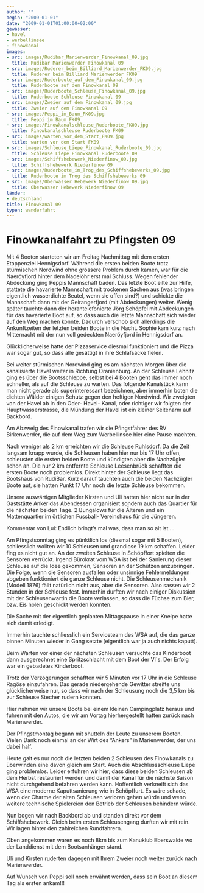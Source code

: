 ```yaml
---
author: ""
begin: "2009-01-01"
date: "2009-01-01T01:00:00+02:00"
gewässer:
- havel
- werbellinsee
- finowkanal
images:
- src: images/Rudibar_Marienwerder_Finowkanal_09.jpg
  title: Rudibar Marienwerder Finowkanal 09
- src: images/Ruderer_beim_Billiard_Marienwerder_FK09.jpg
  title: Ruderer beim Billiard Marienwerder FK09
- src: images/Ruderboote_auf_dem_Finowkanal_09.jpg
  title: Ruderboote auf dem Finowkanal 09
- src: images/Ruderboote_Schleuse_Finowkanal_09.jpg
  title: Ruderboote Schleuse Finowkanal 09
- src: images/Zweier_auf_dem_Finowkanal_09.jpg
  title: Zweier auf dem Finowkanal 09
- src: images/Peppi_im_Baum_FK09.jpg
  title: Peppi im Baum FK09
- src: images/Finowkanalschleuse_Ruderboote_FK09.jpg
  title: Finowkanalschleuse Ruderboote FK09
- src: images/warten_vor_dem_Start_FK09.jpg
  title: warten vor dem Start FK09
- src: images/Schleuse_Liepe_Finowkanal_Ruderboote_09.jpg
  title: Schleuse Liepe Finowkanal Ruderboote 09
- src: images/Schiffshebewerk_Niederfinow_09.jpg
  title: Schiffshebewerk Niederfinow 09
- src: images/Ruderboote_im_Trog_des_Schiffshebewerks_09.jpg
  title: Ruderboote im Trog des Schiffshebewerks 09
- src: images/Oberwasser_Hebewerk_Niederfinow_09.jpg
  title: Oberwasser Hebewerk Niederfinow 09
länder: 
- deutschland
title: Finowkanal 09
typen: wanderfahrt
---
```




# Finowkanalfahrt zu Pfingsten 09


Mit 4 Booten starteten wir am Freitag Nachmittag mit dem ersten Etappenziel Hennigsdorf. Während die ersten beiden Boote trotz stürmischen Nordwind ohne grössere Problem durch kamen, war für die Naeröyfjord hinter dem Nadelöhr erst mal Schluss. Wegen fehlender Abdeckung ging Peppis Mannschaft baden. Das letzte Boot eilte zur Hilfe, stattete die havarierte Mannschaft mit trockenen Sachen aus (was bringen eigentlich wasserdichte Beutel, wenn sie offen sind?) und schickte die Mannschaft dann mit der Geirangerfjord (mit Abdeckungen) weiter. Wenig später tauchte dann der herantelefonierte Jörg Schöpfel mit Abdeckungen für das havarierte Boot auf, so dass auch die letzte Mannschaft sich wieder auf den Weg machen konnte. Dadurch verschob sich allerdings die Ankunftzeiten der letzten beiden Boote in die Nacht. Sophie kam kurz nach Mitternacht mit der nun voll gedeckten Naeröyfjord in Hennigsdorf an.

Glücklicherweise hatte der Pizzaservice diesmal funktioniert und die Pizza war sogar gut, so dass alle gesättigt in ihre Schlafsäcke fielen.

Bei weiter stürmischen Nordwind ging es am nächsten Morgen über die kanalisierte Havel weiter in Richtung Oranienburg. An der Schleuse Lehnitz ging es über die Bootsschleppe, selbst bei 4 Booten geht das immer noch schneller, als auf die Schleuse zu warten. Das folgende Kanalstück kann man nicht gerade als superinteressant bezeichnen, aber immerhin boten die dichten Wälder einigen Schutz gegen den heftigen Nordwind. Wir zweigten von der Havel ab in den Oder- Havel- Kanal, oder richtiger wir folgten der Hauptwasserstrasse, die Mündung der Havel ist ein kleiner Seitenarm auf Backbord.

Am Abzweig des Finowkanal trafen wir die Pfingstfahrer des RV Birkenwerder, die auf dem Weg zum Werbellinsee hier eine Pause machten.

Nach weniger als 2 km erreichten wir die Schleuse Ruhlsdorf. Da die Zeit langsam knapp wurde, die Schleusen haben hier nur bis 17 Uhr offen, schleusten die ersten beiden Boote und kündigten aber die Nachzügler schon an. Die nur 2 km entfernte Schleuse Leesenbrück schafften die ersten Boote noch problemlos. Direkt hinter der Schleuse liegt das Bootshaus von RudiBar. Kurz darauf tauchten auch die beiden Nachzügler Boote auf, sie hatten Punkt 17 Uhr noch die letzte Schleuse bekommen.

Unsere auswärtigen Mitglieder Kirsten und Uli hatten hier nicht nur in der Gaststätte Anker das Abendessen organisiert sondern auch das Quartier für die nächsten beiden Tage. 2 Bungalows für die Älteren und ein Mattenquartier im örtlichen Fussball- Vereinshaus für die Jüngeren.

Kommentar von Lui: Endlich bringt’s mal was, dass man so alt ist....

Am Pfingstsonntag ging es pünktlich los (diesmal sogar mit 5 Booten), schliesslich wollten wir 10 Schleusen und grandiose 19 km schaffen. Leider fing es nicht gut an. An der zweiten Schleuse in Schöpffort spielten die Sensoren verrückt. Irgend Bürokrat vom WSA ist bei der Sanierung dieser Schleuse auf die Idee gekommen, Sensoren an der Schützen anzubringen. Die Folge, wenn die Sensoren ausfallen oder unsinnige Fehlermeldungen abgeben funktioniert die ganze Schleuse nicht. Die Schleusenmechanik (Modell 1876) fällt natürlich nicht aus, aber die Sensoren. Also sassen wir 2 Stunden in der Schleuse fest. Immerhin durften wir nach einiger Diskussion mit der Schleusenwartin die Boote verlassen, so dass die Füchse zum Bier, bzw. Eis holen geschickt werden konnten.

Die Sache mit der eigentlich geplanten Mittagspause in einer Kneipe hatte sich damit erledigt.

Immerhin tauchte schliesslich ein Serviceteam des WSA auf, die das ganze binnen Minuten wieder in Gang setzte (eigentlich war ja auch nichts kaputt).

Beim Warten vor einer der nächsten Schleusen versuchte das Kinderboot dann ausgerechnet eine Spritzschlacht mit dem Boot der Vl´s. Der Erfolg war ein gebadetes Kinderboot.

Trotz der Verzögerungen schafften wir 5 Minuten vor 17 Uhr in die Schleuse Ragöse einzufahren. Das gerade niedergehende Gewitter streifte uns glücklicherweise nur, so dass wir nach der Schleusung noch die 3,5 km bis zur Schleuse Stecher rudern konnten.

Hier nahmen wir unsere Boote bei einem kleinen Campingplatz heraus und fuhren mit den Autos, die wir am Vortag hierhergestellt hatten zurück nach Marienwerder.

Der Pfingstmontag begann mit shutteln der Leute zu unserem Booten. Vielen Dank noch einmal an der Wirt des “Ankers” in Marienwerder, der uns dabei half.

Heute galt es nur noch die letzten beiden 2 Schleusen des Finowkanals zu überwinden eine davon gleich am Start. Auch die Abschlussschleuse Liepe ging problemlos. Leider erfuhren wir hier, dass diese beiden Schleusen ab dem Herbst restauriert werden und damit der Kanal für die nächste Saison nicht durchgehend befahren werden kann. Hoffentlich verkneift sich das WSA eine moderne Kaputtsanierung wie in Schöpffurt. Es wäre schade, wenn der Charme der alten Schleusen verloren gehen würde und wenn weitere technische Spielereien den Betrieb der Schleusen behindern würde.

Nun bogen wir nach Backbord ab und standen direkt vor dem Schiffshebewerk. Gleich beim ersten Schleusengang durften wir mit rein. Wir lagen hinter den zahlreichen Rundfahrern.

Oben angekommen waren es noch 8km bis zum Kanuklub Eberswalde wo der Landdienst mit dem Bootsanhänger stand.

Uli und Kirsten ruderten dagegen mit Ihrem Zweier noch weiter zurück nach Marienwerder.

Auf Wunsch von Peppi soll noch erwähnt werden, dass sein Boot an diesem Tag als ersten ankam!!!
